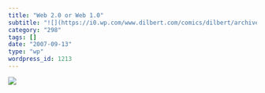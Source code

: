 ```yaml
---
title: "Web 2.0 or Web 1.0"
subtitle: "![](https://i0.wp.com/www.dilbert.com/comics/dilbert/archive/images/dilbert2007090116399.jpg?w=584)"
category: "298"
tags: []
date: "2007-09-13"
type: "wp"
wordpress_id: 1213
---
```

![](https://i0.wp.com/www.dilbert.com/comics/dilbert/archive/images/dilbert2007090116399.jpg?w=584)